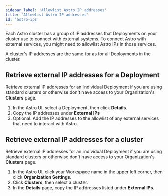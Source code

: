 ```yaml
---
sidebar_label: 'Allowlist Astro IP addresses'
title: 'Allowlist Astro IP addresses'
id: 'astro-ips'
---
```


Each Astro cluster has a group of IP addresses that Deployments on your cluster use to connect with external systems. To connect Astro with external services, you might need to allowlist Astro IPs in those services. 

A cluster's IP addresses are the same for as for all Deployments in the cluster.

## Retrieve external IP addresses for a Deployment

Retrieve external IP addresses for an individual Deployment if you are using standard clusters or otherwise don't have access to your Organization's **Clusters** page.

1. In the Astro UI, select a Deployment, then click **Details**.
2. Copy the IP addresses under **External IPs**
3. Optional. Add the IP addresses to the allowlist of any external services that need to interact with Astro. 

## Retrieve external IP addresses for a cluster

Retrieve external IP addresses for an individual Deployment if you are using standard clusters or otherwise don't have access to your Organization's **Clusters** page.

1. In the Astro UI, click your Workspace name in the upper left corner, then click **Organization Settings**.
2. Click **Clusters**, then select a cluster.
3. In the **Details** page, copy the IP addresses listed under **External IPs**.
